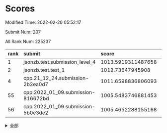 # Scores

Modified Time: 2022-02-20 05:52:17

Submit Num: 207

All Rank Num: 225237

| rank |               submit               |       score        |       sigma        | pk_num |
| :--- | :--------------------------------- | :----------------- | :----------------- | :----- |
| 1    | jsonzb.test.submission_level_4     | 1013.5919311487658 | 0.80471104270154   | 4349   |
| 2    | jsonzb.test.test_1                 | 1012.73647945908   | 0.8165391123709015 | 4350   |
| 4    | cpp.21_12_24.submission-2b2ea0d7   | 1011.6598836806093 | 0.7860969616171806 | 4357   |
| 55   | cpp.2022_01_09.submission-816672bd | 1005.5483746881453 | 0.7146898178966837 | 4347   |
| 56   | cpp.2022_01_09.submission-5b0e3de2 | 1005.4652288155168 | 0.7231573194595569 | 4355   |


<details>
<summary>全部</summary>

| rank |                 submit                 |       score        |       sigma        | pk_num |
| :--- | :------------------------------------- | :----------------- | :----------------- | :----- |
| 1    | jsonzb.test.submission_level_4         | 1013.5919311487658 | 0.80471104270154   | 4349   |
| 2    | jsonzb.test.test_1                     | 1012.73647945908   | 0.8165391123709015 | 4350   |
| 3    | gobigger.level_3.submission_level_3_33 | 1011.7126586269816 | 0.7855170780502814 | 4351   |
| 4    | cpp.21_12_24.submission-2b2ea0d7       | 1011.6598836806093 | 0.7860969616171806 | 4357   |
| 5    | gobigger.level_3.submission_level_3_36 | 1011.5520883136326 | 0.7681936282871026 | 4354   |
| 6    | gobigger.level_3.submission_level_3_1  | 1011.5475262078288 | 0.7557600934396761 | 4348   |
| 7    | gobigger.level_3.submission_level_3_47 | 1011.4628108132694 | 0.7924432687985414 | 4351   |
| 8    | gobigger.level_3.submission_level_3_49 | 1011.2857628279947 | 0.7560692043199545 | 4350   |
| 9    | gobigger.level_3.submission_level_3_7  | 1011.1411117665901 | 0.7889182434115678 | 4352   |
| 10   | gobigger.level_3.submission_level_3_2  | 1011.1287115661077 | 0.7826966804711013 | 4359   |
| 11   | gobigger.level_3.submission_level_3_42 | 1011.0459080380763 | 0.7723772551422506 | 4350   |
| 12   | gobigger.level_3.submission_level_3_35 | 1010.6956830563738 | 0.775755578919934  | 4353   |
| 13   | gobigger.level_3.submission_level_3_41 | 1010.6840862028093 | 0.7702069754206167 | 4354   |
| 14   | gobigger.level_3.submission_level_3_8  | 1010.5840160875059 | 0.7673286385952649 | 4352   |
| 15   | gobigger.level_3.submission_level_3_37 | 1010.508155594626  | 0.7761308491330684 | 4348   |
| 16   | gobigger.level_3.submission_level_3_38 | 1010.4845256059984 | 0.7478348897967919 | 4357   |
| 17   | gobigger.level_3.submission_level_3_23 | 1010.3271247236987 | 0.7666548483549228 | 4350   |
| 18   | gobigger.level_3.submission_level_3_25 | 1010.3161792076497 | 0.7538329205160798 | 4356   |
| 19   | gobigger.level_3.submission_level_3_3  | 1010.2928359246883 | 0.7667048250780865 | 4352   |
| 20   | gobigger.level_3.submission_level_3_48 | 1010.29235088885   | 0.7666778948725889 | 4353   |
| 21   | gobigger.level_3.submission_level_3_10 | 1010.2559830293196 | 0.7458372190125312 | 4346   |
| 22   | gobigger.level_3.submission_level_3_6  | 1010.244895330505  | 0.7733346259803401 | 4355   |
| 23   | gobigger.level_3.submission_level_3_22 | 1010.1991475870816 | 0.7469341885030003 | 4355   |
| 24   | gobigger.level_3.submission_level_3_16 | 1010.172623370794  | 0.7728438185174505 | 4347   |
| 25   | gobigger.level_3.submission_level_3_39 | 1010.0167491850942 | 0.7730023833143057 | 4353   |
| 26   | gobigger.level_3.submission_level_3_12 | 1009.9408408801785 | 0.749582236080916  | 4349   |
| 27   | gobigger.level_3.submission_level_3_4  | 1009.9359847868554 | 0.7612071432962035 | 4354   |
| 28   | gobigger.level_3.submission_level_3_9  | 1009.8893432272274 | 0.753024735258058  | 4352   |
| 29   | gobigger.level_3.submission_level_3_40 | 1009.8368576417425 | 0.7471058349264691 | 4355   |
| 30   | gobigger.level_3.submission_level_3_24 | 1009.7986373788522 | 0.7832747240512683 | 4349   |
| 31   | gobigger.level_3.submission_level_3_14 | 1009.754466404283  | 0.7636455978346844 | 4353   |
| 32   | gobigger.level_3.submission_level_3_32 | 1009.6566711697483 | 0.7510867088404685 | 4355   |
| 33   | gobigger.level_3.submission_level_3_11 | 1009.6388189873524 | 0.7440445146931919 | 4351   |
| 34   | gobigger.level_3.submission_level_3_44 | 1009.603591474672  | 0.757070474817032  | 4352   |
| 35   | gobigger.level_3.submission_level_3_21 | 1009.598817981442  | 0.7660935341897602 | 4352   |
| 36   | gobigger.level_3.submission_level_3_31 | 1009.5901880102876 | 0.7501804223426202 | 4355   |
| 37   | gobigger.level_3.submission_level_3_17 | 1009.5502241619627 | 0.7469828059425992 | 4353   |
| 38   | gobigger.level_3.submission_level_3_5  | 1009.5343102032385 | 0.7467027554459204 | 4353   |
| 39   | gobigger.level_3.submission_level_3_28 | 1009.5021577513793 | 0.7592425777890228 | 4342   |
| 40   | gobigger.level_3.submission_level_3_27 | 1009.5017734302363 | 0.7647455659433876 | 4357   |
| 41   | gobigger.level_3.submission_level_3_15 | 1009.4726318774799 | 0.7414448424982136 | 4347   |
| 42   | gobigger.level_3.submission_level_3_26 | 1009.3846931977553 | 0.7547620717049319 | 4358   |
| 43   | gobigger.level_3.submission_level_3_18 | 1009.3722307285934 | 0.7784876188383039 | 4355   |
| 44   | gobigger.level_3.submission_level_3_45 | 1009.2698815559976 | 0.7587320191079547 | 4356   |
| 45   | gobigger.level_3.submission_level_3_0  | 1009.2163271021833 | 0.7638306550754467 | 4354   |
| 46   | gobigger.level_3.submission_level_3_46 | 1009.2006866202713 | 0.7509959484917218 | 4350   |
| 47   | gobigger.level_3.submission_level_3_30 | 1009.1766138141065 | 0.7451856246131563 | 4353   |
| 48   | gobigger.level_3.submission_level_3_13 | 1008.9067743285461 | 0.737081196413335  | 4353   |
| 49   | gobigger.level_3.submission_level_3_34 | 1008.8739878145234 | 0.7469897629618427 | 4354   |
| 50   | gobigger.level_3.submission_level_3_19 | 1008.5556708250382 | 0.7604217851179588 | 4351   |
| 51   | gobigger.level_3.submission_level_3_29 | 1008.4676354978408 | 0.7487157577995766 | 4354   |
| 52   | gobigger.level_3.submission_level_3_43 | 1008.1935966575859 | 0.7394440451518448 | 4351   |
| 53   | gobigger.level_3.submission_level_3_20 | 1007.5843413387012 | 0.7547921767703969 | 4350   |
| 54   | gobigger.level_1.submission_level_1_29 | 1005.9924202470949 | 0.7225734665958915 | 4350   |
| 55   | cpp.2022_01_09.submission-816672bd     | 1005.5483746881453 | 0.7146898178966837 | 4347   |
| 56   | cpp.2022_01_09.submission-5b0e3de2     | 1005.4652288155168 | 0.7231573194595569 | 4355   |
| 57   | gobigger.level_1.submission_level_1_15 | 1005.2293639813448 | 0.7138664088772286 | 4351   |
| 58   | gobigger.level_1.submission_level_1_47 | 1004.908425420374  | 0.733458977599461  | 4356   |
| 59   | gobigger.level_1.submission_level_1_8  | 1004.3555168060193 | 0.717058934913714  | 4351   |
| 60   | gobigger.level_1.submission_level_1_35 | 1004.245296252265  | 0.7295386853501502 | 4358   |
| 61   | gobigger.level_1.submission_level_1_14 | 1004.1963380300281 | 0.7152830038119424 | 4351   |
| 62   | gobigger.level_1.submission_level_1_17 | 1004.1577077695839 | 0.7143207536505222 | 4351   |
| 63   | gobigger.level_1.submission_level_1_9  | 1004.1407916929205 | 0.728348333907752  | 4355   |
| 64   | gobigger.level_1.submission_level_1_34 | 1004.1323345369435 | 0.7185262670198808 | 4352   |
| 65   | gobigger.level_1.submission_level_1_43 | 1004.1030737153911 | 0.7065387174810982 | 4356   |
| 66   | gobigger.level_1.submission_level_1_11 | 1004.1023893225256 | 0.7140461673836386 | 4353   |
| 67   | gobigger.level_1.submission_level_1_36 | 1003.8890434877907 | 0.7039652356067765 | 4350   |
| 68   | gobigger.level_1.submission_level_1_33 | 1003.8691522057112 | 0.7221423798618521 | 4352   |
| 69   | gobigger.level_1.submission_level_1_23 | 1003.8609977944085 | 0.7249411689977147 | 4354   |
| 70   | gobigger.level_1.submission_level_1_13 | 1003.7986000191527 | 0.7273947713089227 | 4349   |
| 71   | gobigger.level_1.submission_level_1_22 | 1003.7740475478262 | 0.703748333340929  | 4345   |
| 72   | gobigger.level_1.submission_level_1_1  | 1003.742545227745  | 0.7142907470533496 | 4352   |
| 73   | gobigger.level_1.submission_level_1_4  | 1003.483828865355  | 0.7161154863465735 | 4349   |
| 74   | gobigger.level_1.submission_level_1_2  | 1003.4792757220296 | 0.717668899201119  | 4353   |
| 75   | gobigger.level_1.submission_level_1_44 | 1003.4733715865085 | 0.7128092402023075 | 4351   |
| 76   | gobigger.level_1.submission_level_1_48 | 1003.4393944922846 | 0.7097247001375435 | 4352   |
| 77   | gobigger.level_1.submission_level_1_25 | 1003.4136610534473 | 0.7199771596304009 | 4357   |
| 78   | gobigger.level_1.submission_level_1_32 | 1003.4066591647011 | 0.7149976659693105 | 4352   |
| 79   | gobigger.level_1.submission_level_1_6  | 1003.3727693374415 | 0.7191130472248699 | 4352   |
| 80   | gobigger.level_1.submission_level_1_0  | 1003.3551340133515 | 0.7211214860727242 | 4355   |
| 81   | gobigger.level_1.submission_level_1_41 | 1003.2208225455677 | 0.719670572641039  | 4351   |
| 82   | gobigger.level_1.submission_level_1_45 | 1003.1502033073492 | 0.7165660866739555 | 4350   |
| 83   | gobigger.level_1.submission_level_1_42 | 1003.139065765687  | 0.7167951920001442 | 4353   |
| 84   | gobigger.level_1.submission_level_1_26 | 1003.1121516031186 | 0.715076024811372  | 4351   |
| 85   | gobigger.level_1.submission_level_1_5  | 1003.0824192739319 | 0.7150716637219322 | 4353   |
| 86   | gobigger.level_1.submission_level_1_19 | 1003.0440369853504 | 0.726830014399418  | 4352   |
| 87   | gobigger.level_1.submission_level_1_12 | 1003.0153908817462 | 0.7155270222859629 | 4348   |
| 88   | gobigger.level_1.submission_level_1_21 | 1002.9873996495699 | 0.7103781793699162 | 4358   |
| 89   | gobigger.level_1.submission_level_1_38 | 1002.9611554334027 | 0.7127943528219163 | 4356   |
| 90   | gobigger.level_1.submission_level_1_39 | 1002.9431725506996 | 0.7135558179332955 | 4349   |
| 91   | gobigger.level_1.submission_level_1_27 | 1002.9143378978089 | 0.7144993886154688 | 4347   |
| 92   | gobigger.level_1.submission_level_1_7  | 1002.8944097775517 | 0.7194270011447641 | 4356   |
| 93   | gobigger.level_1.submission_level_1_28 | 1002.8328109118178 | 0.7085138321350684 | 4355   |
| 94   | gobigger.level_1.submission_level_1_10 | 1002.6202037583721 | 0.7160104545420051 | 4351   |
| 95   | gobigger.level_1.submission_level_1_40 | 1002.5578231436192 | 0.7054275987777548 | 4354   |
| 96   | gobigger.level_1.submission_level_1_16 | 1002.5418725279197 | 0.7184062324222532 | 4346   |
| 97   | gobigger.level_1.submission_level_1_31 | 1002.311652606139  | 0.7162761216576241 | 4353   |
| 98   | gobigger.level_1.submission_level_1_24 | 1002.2905595025848 | 0.7110369222872259 | 4352   |
| 99   | gobigger.level_1.submission_level_1_20 | 1002.1224861993836 | 0.7122536688881133 | 4356   |
| 100  | gobigger.level_1.submission_level_1_30 | 1002.1065067324637 | 0.712380113204452  | 4351   |
| 101  | gobigger.level_1.submission_level_1_18 | 1002.0961432868475 | 0.7111663555989995 | 4352   |
| 102  | gobigger.level_1.submission_level_1_46 | 1001.8841467671098 | 0.7011441358347603 | 4349   |
| 103  | gobigger.level_1.submission_level_1_37 | 1001.8461239518333 | 0.7156954007478857 | 4350   |
| 104  | gobigger.level_1.submission_level_1_49 | 1001.5780441105694 | 0.7119923649845686 | 4352   |
| 105  | gobigger.level_1.submission_level_1_3  | 1001.5355785813699 | 0.7083651738034288 | 4351   |
| 106  | gobigger.random.submission_random_24   | 997.5290444505584  | 0.7133379513918479 | 4352   |
| 107  | gobigger.random.submission_random_21   | 997.108784483834   | 0.7092583033092223 | 4352   |
| 108  | gobigger.random.submission_random_25   | 997.1029868759787  | 0.7046540562575342 | 4357   |
| 109  | gobigger.random.submission_random_26   | 997.0451412458679  | 0.7188472652878214 | 4352   |
| 110  | gobigger.random.submission_random_23   | 996.9206998353098  | 0.7048857526220208 | 4357   |
| 111  | gobigger.random.submission_random_33   | 996.8132807989925  | 0.7113423311766813 | 4353   |
| 112  | gobigger.random.submission_random_29   | 996.8122532981513  | 0.71206928272721   | 4352   |
| 113  | gobigger.random.submission_random_17   | 996.6944289447729  | 0.7030335521980948 | 4355   |
| 114  | gobigger.random.submission_random_43   | 996.6768298364625  | 0.7056600441116537 | 4349   |
| 115  | gobigger.random.submission_random_4    | 996.6325430211674  | 0.7188741522556128 | 4352   |
| 116  | gobigger.random.submission_random_37   | 996.4923429377029  | 0.7085673147380369 | 4358   |
| 117  | gobigger.random.submission_random_10   | 996.4423287065173  | 0.7166672488800441 | 4355   |
| 118  | gobigger.random.submission_random_13   | 996.4034109160806  | 0.7204575995146705 | 4354   |
| 119  | gobigger.random.submission_random_42   | 996.3805864095762  | 0.6999845513349332 | 4358   |
| 120  | gobigger.random.submission_random_28   | 996.3786026048064  | 0.7032440801955937 | 4354   |
| 121  | gobigger.random.submission_random_35   | 996.3747384206953  | 0.7115383927780914 | 4353   |
| 122  | gobigger.random.submission_random_15   | 996.3652068626184  | 0.7089263233749368 | 4352   |
| 123  | gobigger.random.submission_random_6    | 996.3126563017286  | 0.7061523290292866 | 4352   |
| 124  | gobigger.random.submission_random_38   | 996.2556605846199  | 0.70788520734434   | 4348   |
| 125  | gobigger.random.submission_random_8    | 996.2123063096299  | 0.7193998328614529 | 4356   |
| 126  | gobigger.random.submission_random_19   | 996.1705148088441  | 0.7268591784161492 | 4353   |
| 127  | gobigger.random.submission_random_32   | 996.1435533058767  | 0.7010546313910325 | 4357   |
| 128  | gobigger.random.submission_random_41   | 996.1392256049309  | 0.7183009505760569 | 4351   |
| 129  | gobigger.random.submission_random_14   | 996.0426649691273  | 0.7002070517754584 | 4355   |
| 130  | gobigger.random.submission_random_36   | 995.9351735937125  | 0.7081360100943279 | 4354   |
| 131  | gobigger.random.submission_random_20   | 995.8761790630218  | 0.7076890334883168 | 4354   |
| 132  | gobigger.random.submission_random_39   | 995.8696024653626  | 0.7154047541320807 | 4351   |
| 133  | gobigger.random.submission_random_31   | 995.854309916753   | 0.6999238112384936 | 4351   |
| 134  | gobigger.random.submission_random_12   | 995.7853334241357  | 0.7179456268293632 | 4359   |
| 135  | gobigger.random.submission_random_5    | 995.7539522629887  | 0.7087868791923657 | 4355   |
| 136  | gobigger.random.submission_random_1    | 995.7379738063712  | 0.7137704950642265 | 4351   |
| 137  | gobigger.random.submission_random_40   | 995.6808751170291  | 0.7044636153034135 | 4354   |
| 138  | gobigger.random.submission_random_30   | 995.6670193136906  | 0.711283726760998  | 4353   |
| 139  | gobigger.random.submission_random_46   | 995.6441612989188  | 0.7199481373599814 | 4351   |
| 140  | gobigger.random.submission_random_47   | 995.5697296199816  | 0.7204006789330418 | 4353   |
| 141  | gobigger.random.submission_random_0    | 995.5392675813215  | 0.7096994349992997 | 4360   |
| 142  | gobigger.random.submission_random_45   | 995.5289751974868  | 0.7153073317711159 | 4352   |
| 143  | gobigger.random.submission_random_27   | 995.5227634296283  | 0.7151782677478219 | 4352   |
| 144  | gobigger.random.submission_random_34   | 995.5177629429018  | 0.6996596253155298 | 4350   |
| 145  | gobigger.random.submission_random_49   | 995.4971039447361  | 0.7304821760872255 | 4352   |
| 146  | gobigger.random.submission_random_2    | 995.4411833734825  | 0.7166988704339423 | 4353   |
| 147  | gobigger.random.submission_random_48   | 995.4326589852666  | 0.7221783353239102 | 4351   |
| 148  | gobigger.random.submission_random_16   | 995.415735883423   | 0.7169929278782498 | 4351   |
| 149  | gobigger.random.submission_random_9    | 995.3279418867486  | 0.7056957892684699 | 4351   |
| 150  | gobigger.random.submission_random_22   | 995.2760424306534  | 0.7224989133888235 | 4356   |
| 151  | gobigger.random.submission_random_7    | 995.2349307051956  | 0.7115926184930843 | 4349   |
| 152  | gobigger.random.submission_random_18   | 995.1380017943347  | 0.7209244572154413 | 4352   |
| 153  | gobigger.random.submission_random_44   | 995.1319532340713  | 0.7081507132340229 | 4355   |
| 154  | gobigger.random.submission_random_11   | 995.0777943451014  | 0.7141667092215309 | 4349   |
| 155  | gobigger.random.submission_random_3    | 994.9852277405164  | 0.7037690196994351 | 4351   |
| 156  | gobigger.level_2.submission_level_2_11 | 994.2195313904305  | 0.7241134514279721 | 4353   |
| 157  | gobigger.level_2.submission_level_2_30 | 993.6636315070114  | 0.735571936743862  | 4348   |
| 158  | gobigger.level_2.submission_level_2_47 | 993.6417903381164  | 0.7317091798659097 | 4349   |
| 159  | gobigger.level_2.submission_level_2_38 | 993.3525392448399  | 0.7560200038906975 | 4351   |
| 160  | gobigger.level_2.submission_level_2_13 | 993.147359494123   | 0.741783369033828  | 4348   |
| 161  | gobigger.level_2.submission_level_2_34 | 992.9269131896759  | 0.727472024220398  | 4352   |
| 162  | gobigger.level_2.submission_level_2_2  | 992.9062824478096  | 0.7325777633838332 | 4350   |
| 163  | gobigger.level_2.submission_level_2_20 | 992.7903159218948  | 0.7522314464283993 | 4351   |
| 164  | gobigger.level_2.submission_level_2_23 | 992.7342729642114  | 0.7240545596948572 | 4355   |
| 165  | gobigger.level_2.submission_level_2_28 | 992.6798688175354  | 0.7260439141942296 | 4351   |
| 166  | gobigger.level_2.submission_level_2_37 | 992.6225584103538  | 0.7282498083405897 | 4352   |
| 167  | gobigger.level_2.submission_level_2_46 | 992.5935796665572  | 0.740344593758937  | 4357   |
| 168  | gobigger.level_2.submission_level_2_29 | 992.4350605602064  | 0.7305206462992357 | 4349   |
| 169  | gobigger.level_2.submission_level_2_22 | 992.4325816670762  | 0.7437773456992459 | 4351   |
| 170  | gobigger.level_2.submission_level_2_17 | 992.4233200203222  | 0.7367165819195165 | 4352   |
| 171  | gobigger.level_2.submission_level_2_36 | 992.375640495085   | 0.7537460816007391 | 4355   |
| 172  | gobigger.level_2.submission_level_2_26 | 992.3718877252396  | 0.7465607358978553 | 4351   |
| 173  | gobigger.level_2.submission_level_2_49 | 992.3187110117906  | 0.7558831625880703 | 4355   |
| 174  | gobigger.level_2.submission_level_2_33 | 992.3082657133249  | 0.7381096776528031 | 4355   |
| 175  | gobigger.level_2.submission_level_2_44 | 992.2241670159902  | 0.7452920118946711 | 4346   |
| 176  | gobigger.level_2.submission_level_2_6  | 992.2086052473062  | 0.7446792793101017 | 4355   |
| 177  | gobigger.level_2.submission_level_2_39 | 992.0635760503925  | 0.7543543847567744 | 4354   |
| 178  | gobigger.level_2.submission_level_2_42 | 991.9997472939936  | 0.737611411973918  | 4356   |
| 179  | gobigger.level_2.submission_level_2_4  | 991.9484073408063  | 0.7360893512967621 | 4352   |
| 180  | gobigger.level_2.submission_level_2_35 | 991.9019581421636  | 0.7397597943026425 | 4356   |
| 181  | gobigger.level_2.submission_level_2_19 | 991.8863592721774  | 0.7490877223966749 | 4352   |
| 182  | gobigger.level_2.submission_level_2_10 | 991.8792507263479  | 0.738740277990703  | 4352   |
| 183  | gobigger.level_2.submission_level_2_18 | 991.7778769442214  | 0.75088823018351   | 4350   |
| 184  | gobigger.level_2.submission_level_2_48 | 991.7725223453557  | 0.7767448311267507 | 4353   |
| 185  | gobigger.level_2.submission_level_2_24 | 991.7632247374379  | 0.7475574689537446 | 4352   |
| 186  | gobigger.level_2.submission_level_2_0  | 991.6807365409609  | 0.7355222139405418 | 4354   |
| 187  | gobigger.level_2.submission_level_2_31 | 991.6735224403701  | 0.7404110983045169 | 4355   |
| 188  | gobigger.level_2.submission_level_2_15 | 991.6677596103992  | 0.7508358920257099 | 4353   |
| 189  | gobigger.level_2.submission_level_2_16 | 991.6515520096613  | 0.7501283766328913 | 4351   |
| 190  | gobigger.level_2.submission_level_2_14 | 991.6064104478506  | 0.7595764393725833 | 4354   |
| 191  | gobigger.level_2.submission_level_2_7  | 991.5871581944648  | 0.7517220328211998 | 4351   |
| 192  | gobigger.level_2.submission_level_2_27 | 991.5818075727991  | 0.746490650004863  | 4352   |
| 193  | gobigger.level_2.submission_level_2_1  | 991.5276556738695  | 0.7398730655395885 | 4349   |
| 194  | gobigger.level_2.submission_level_2_25 | 991.4783162162582  | 0.7634825840641335 | 4356   |
| 195  | gobigger.level_2.submission_level_2_43 | 991.371253204731   | 0.7476768770823699 | 4352   |
| 196  | gobigger.level_2.submission_level_2_3  | 991.3121668701634  | 0.7505267983320969 | 4352   |
| 197  | gobigger.level_2.submission_level_2_9  | 991.2538443473996  | 0.73946456331721   | 4351   |
| 198  | gobigger.level_2.submission_level_2_21 | 991.1599998865215  | 0.7605327058687662 | 4355   |
| 199  | gobigger.level_2.submission_level_2_40 | 990.9872892776444  | 0.7419901771266365 | 4347   |
| 200  | gobigger.level_2.submission_level_2_8  | 990.913387069861   | 0.7485255213536013 | 4356   |
| 201  | gobigger.level_2.submission_level_2_5  | 990.8717161939722  | 0.7693170409856744 | 4355   |
| 202  | gobigger.level_2.submission_level_2_12 | 990.6380306239205  | 0.7758401880453267 | 4351   |
| 203  | gobigger.level_2.submission_level_2_45 | 990.4665899936393  | 0.7714599815012232 | 4351   |
| 204  | gobigger.level_2.submission_level_2_32 | 990.2346258590778  | 0.7618295758471785 | 4356   |
| 205  | gobigger.level_2.submission_level_2_41 | 990.0351887870827  | 0.7813057186192836 | 4352   |
| 206  | gobigger.none.submission_none_1        | 978.9881998655935  | 1.2492611121922756 | 4353   |
| 207  | gobigger.none.submission_none_0        | 977.8939914322413  | 1.3180866926718093 | 4350   |

</details>